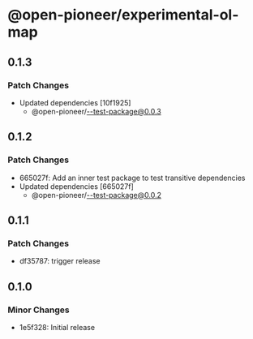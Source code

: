 # @open-pioneer/experimental-ol-map

## 0.1.3

### Patch Changes

-   Updated dependencies [10f1925]
    -   @open-pioneer/--test-package@0.0.3

## 0.1.2

### Patch Changes

-   665027f: Add an inner test package to test transitive dependencies
-   Updated dependencies [665027f]
    -   @open-pioneer/--test-package@0.0.2

## 0.1.1

### Patch Changes

-   df35787: trigger release

## 0.1.0

### Minor Changes

-   1e5f328: Initial release

